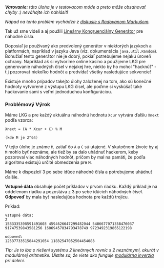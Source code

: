 _**Varovanie:** táto úloha je v testovacom móde a preto môže obsahovať chyby :) neváhajte ich nahlásiť!_

_Nápad na tento problém vychádza z [diskusie s Radovanom Markušom](https://www.codeabbey.com/index/forum_topic/9acb6da256ea0b21d79da93dd5931189#lastPost)._

Tak už sme videli a aj použili [Lineárny Kongruenciálny Generátor](./linear-congruential-generator) pre náhodné čísla.

Doposiaľ je používaný ako predvolený generátor v niektorých jazykoch a platformách, napríklad v jazyku Java
(viz. dokumentácia `java.util.Random`). Bohužiaľ tento generátor nie je dobrý, pokiaľ potrebujeme nejakú
úroveň ochrany. Napríklad ak si vytvoríme online kasíno a použijeme LKG pre generovanie náhodných čísel
v nejakej hre, niekto by ho mohol "hacknúť" - t.j  pozorovať niekoľko hodnôt a predvídať všetky nasledujúce sekvencie!

Existuje mnoho prípadov takejto úlohy založenej na tom, ako sú konečné hodnoty vytvorené z výstupu LKG čísel,
ale poďme si vyskúšať také hackovanie sami s veľmi jednoduchou konfiguráciou.

### Problémový Výrok

Máme LKG a pre každý aktuálnu náhodnú hodnotu `Xcur` vytvára ďalšiu `Xnext` podľa vzorca:

	Xnext = (A * Xcur + C) % M
	
	(kde M je 2^64)

V tejto úlohe je známe `M`, zatiaľ čo  `A` a `C` sú utajené.
V skutočnom živote by aj `M` mohlo byť neznáme, ale tiež by sa dalo uhádnuť hackerom, keby pozoroval viac
náhodných hodnôt, pričom by mal na pamäti, že podľa algoritmu existujú určité obmedzenia pre `M`.

Máme k dispozícií 3 po sebe idúce náhodné čísla a potrebujeme uhádnuť ďalšie.

**Vstupné dáta** obsahuje počet príkladov v prvom riadku. 
Každý príklad je na oddelenom riadku a pozostáva z 3 po sebe idúcich náhodných čísel.  
**Odpoveď** by mala byť nasledujúca hodnota pre každú trojicu.

Príklad:

    vstupné dáta:
	2
	1583335398591491603 4594626647299482044 5406677071358476037
	91747539843581256 16069457834793478749 9723492319865122198
	
	odpoveď:
	12537733515844291054 11832547052504454083

_Tip: Je to iba o riešení systému 2 lineárnych rovníc s 2 neznámymi, akurát v modulárnej aritmetike.
Uistite sa, že viete ako funguje [modulárna inverzia](./modular-inverse) pri delení._
